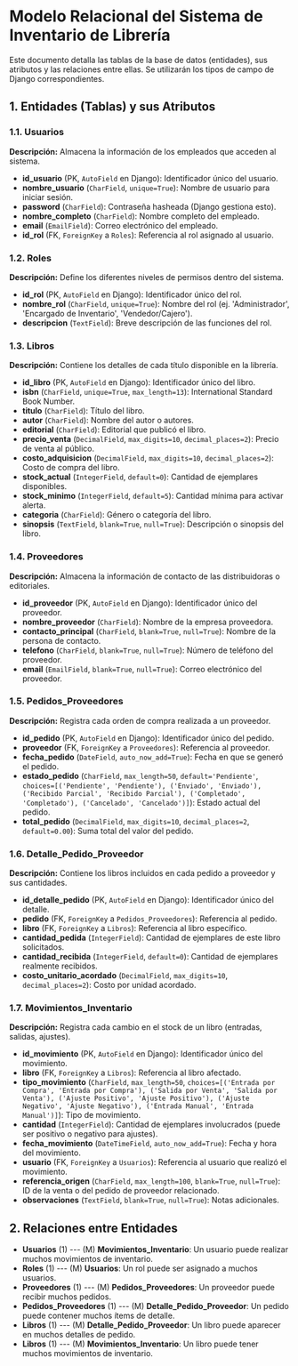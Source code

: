 # Modelo Relacional del Sistema de Inventario de Librería

Este documento detalla las tablas de la base de datos (entidades), sus atributos y las relaciones entre ellas. Se utilizarán los tipos de campo de Django correspondientes.

## 1. Entidades (Tablas) y sus Atributos

### 1.1. Usuarios
**Descripción:** Almacena la información de los empleados que acceden al sistema.
* **id_usuario** (PK, `AutoField` en Django): Identificador único del usuario.
* **nombre_usuario** (`CharField`, `unique=True`): Nombre de usuario para iniciar sesión.
* **password** (`CharField`): Contraseña hasheada (Django gestiona esto).
* **nombre_completo** (`CharField`): Nombre completo del empleado.
* **email** (`EmailField`): Correo electrónico del empleado.
* **id_rol** (FK, `ForeignKey` a `Roles`): Referencia al rol asignado al usuario.

### 1.2. Roles
**Descripción:** Define los diferentes niveles de permisos dentro del sistema.
* **id_rol** (PK, `AutoField` en Django): Identificador único del rol.
* **nombre_rol** (`CharField`, `unique=True`): Nombre del rol (ej. 'Administrador', 'Encargado de Inventario', 'Vendedor/Cajero').
* **descripcion** (`TextField`): Breve descripción de las funciones del rol.

### 1.3. Libros
**Descripción:** Contiene los detalles de cada título disponible en la librería.
* **id_libro** (PK, `AutoField` en Django): Identificador único del libro.
* **isbn** (`CharField`, `unique=True`, `max_length=13`): International Standard Book Number.
* **titulo** (`CharField`): Título del libro.
* **autor** (`CharField`): Nombre del autor o autores.
* **editorial** (`CharField`): Editorial que publicó el libro.
* **precio_venta** (`DecimalField`, `max_digits=10`, `decimal_places=2`): Precio de venta al público.
* **costo_adquisicion** (`DecimalField`, `max_digits=10`, `decimal_places=2`): Costo de compra del libro.
* **stock_actual** (`IntegerField`, `default=0`): Cantidad de ejemplares disponibles.
* **stock_minimo** (`IntegerField`, `default=5`): Cantidad mínima para activar alerta.
* **categoria** (`CharField`): Género o categoría del libro.
* **sinopsis** (`TextField`, `blank=True`, `null=True`): Descripción o sinopsis del libro.

### 1.4. Proveedores
**Descripción:** Almacena la información de contacto de las distribuidoras o editoriales.
* **id_proveedor** (PK, `AutoField` en Django): Identificador único del proveedor.
* **nombre_proveedor** (`CharField`): Nombre de la empresa proveedora.
* **contacto_principal** (`CharField`, `blank=True`, `null=True`): Nombre de la persona de contacto.
* **telefono** (`CharField`, `blank=True`, `null=True`): Número de teléfono del proveedor.
* **email** (`EmailField`, `blank=True`, `null=True`): Correo electrónico del proveedor.

### 1.5. Pedidos_Proveedores
**Descripción:** Registra cada orden de compra realizada a un proveedor.
* **id_pedido** (PK, `AutoField` en Django): Identificador único del pedido.
* **proveedor** (FK, `ForeignKey` a `Proveedores`): Referencia al proveedor.
* **fecha_pedido** (`DateField`, `auto_now_add=True`): Fecha en que se generó el pedido.
* **estado_pedido** (`CharField`, `max_length=50`, `default='Pendiente'`, `choices=[('Pendiente', 'Pendiente'), ('Enviado', 'Enviado'), ('Recibido Parcial', 'Recibido Parcial'), ('Completado', 'Completado'), ('Cancelado', 'Cancelado')]`): Estado actual del pedido.
* **total_pedido** (`DecimalField`, `max_digits=10`, `decimal_places=2`, `default=0.00`): Suma total del valor del pedido.

### 1.6. Detalle_Pedido_Proveedor
**Descripción:** Contiene los libros incluidos en cada pedido a proveedor y sus cantidades.
* **id_detalle_pedido** (PK, `AutoField` en Django): Identificador único del detalle.
* **pedido** (FK, `ForeignKey` a `Pedidos_Proveedores`): Referencia al pedido.
* **libro** (FK, `ForeignKey` a `Libros`): Referencia al libro específico.
* **cantidad_pedida** (`IntegerField`): Cantidad de ejemplares de este libro solicitados.
* **cantidad_recibida** (`IntegerField`, `default=0`): Cantidad de ejemplares realmente recibidos.
* **costo_unitario_acordado** (`DecimalField`, `max_digits=10`, `decimal_places=2`): Costo por unidad acordado.

### 1.7. Movimientos_Inventario
**Descripción:** Registra cada cambio en el stock de un libro (entradas, salidas, ajustes).
* **id_movimiento** (PK, `AutoField` en Django): Identificador único del movimiento.
* **libro** (FK, `ForeignKey` a `Libros`): Referencia al libro afectado.
* **tipo_movimiento** (`CharField`, `max_length=50`, `choices=[('Entrada por Compra', 'Entrada por Compra'), ('Salida por Venta', 'Salida por Venta'), ('Ajuste Positivo', 'Ajuste Positivo'), ('Ajuste Negativo', 'Ajuste Negativo'), ('Entrada Manual', 'Entrada Manual')]`): Tipo de movimiento.
* **cantidad** (`IntegerField`): Cantidad de ejemplares involucrados (puede ser positivo o negativo para ajustes).
* **fecha_movimiento** (`DateTimeField`, `auto_now_add=True`): Fecha y hora del movimiento.
* **usuario** (FK, `ForeignKey` a `Usuarios`): Referencia al usuario que realizó el movimiento.
* **referencia_origen** (`CharField`, `max_length=100`, `blank=True`, `null=True`): ID de la venta o del pedido de proveedor relacionado.
* **observaciones** (`TextField`, `blank=True`, `null=True`): Notas adicionales.

## 2. Relaciones entre Entidades

* **Usuarios** (1) --- (M) **Movimientos_Inventario**: Un usuario puede realizar muchos movimientos de inventario.
* **Roles** (1) --- (M) **Usuarios**: Un rol puede ser asignado a muchos usuarios.
* **Proveedores** (1) --- (M) **Pedidos_Proveedores**: Un proveedor puede recibir muchos pedidos.
* **Pedidos_Proveedores** (1) --- (M) **Detalle_Pedido_Proveedor**: Un pedido puede contener muchos ítems de detalle.
* **Libros** (1) --- (M) **Detalle_Pedido_Proveedor**: Un libro puede aparecer en muchos detalles de pedido.
* **Libros** (1) --- (M) **Movimientos_Inventario**: Un libro puede tener muchos movimientos de inventario.